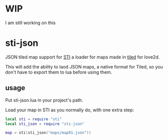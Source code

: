 # WIP

I am still working on this

# sti-json

JSON tiled map support for [STI](https://github.com/karai17/Simple-Tiled-Implementation) a loader for maps made in [tiled](https://www.mapeditor.org/) for love2d.

This will add the ability to laod JSON maps, a native format for Tiled, so you don't have to export them to lua before using them.

## usage

Put sti-json.lua in your project's path.

Load your map in STI as you normally do, with one extra step:

```lua
local sti = require "sti"
local sti_json = require "sti-json"

map = sti(sti_json("maps/map01.json"))
```

